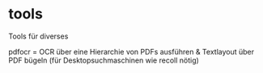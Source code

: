 # tools
Tools für diverses

pdfocr = OCR über eine Hierarchie von PDFs ausführen & Textlayout über PDF bügeln (für Desktopsuchmaschinen wie recoll nötig)
